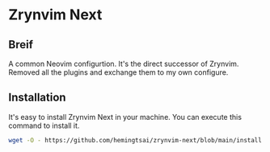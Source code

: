 # Zrynvim Next

## Breif

A common Neovim configurtion. It's the direct successor of Zrynvim. Removed all the plugins and exchange them to my own configure.

## Installation

It's easy to install Zrynvim Next in your machine. You can execute this command to install it.

```bash
wget -O - https://github.com/hemingtsai/zrynvim-next/blob/main/install.sh | bash
```
